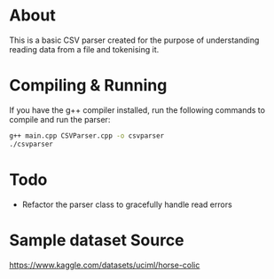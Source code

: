 # About

This is a basic CSV parser created for the purpose of understanding reading data from a file and tokenising it.

# Compiling & Running

If you have the g++ compiler installed, run the following commands to compile and run the parser:

```bash
g++ main.cpp CSVParser.cpp -o csvparser
./csvparser
```

# Todo

- Refactor the parser class to gracefully handle read errors

# Sample dataset Source

https://www.kaggle.com/datasets/uciml/horse-colic
